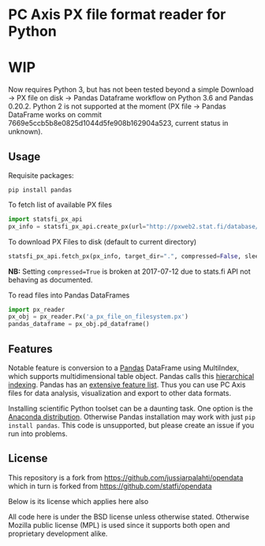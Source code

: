
# PC Axis PX file format reader for Python

# WIP

Now requires Python 3, but has not been tested beyond a simple Download -> PX file on disk -> Pandas Dataframe workflow on Python 3.6 and Pandas 0.20.2. Python 2 is not supported at the moment (PX file -> Pandas DataFrame works on commit 7669e5ccb5b8e0825d1044d5fe908b162904a523, current status in unknown).

## Usage

Requisite packages:

```
pip install pandas
```

To fetch list of available PX files
```python
import statsfi_px_api
px_info = statsfi_px_api.create_px(url="http://pxweb2.stat.fi/database/StatFin/StatFin_rap.csv")
```

To download PX Files to disk (default to current directory)
```python
statsfi_px_api.fetch_px(px_info, target_dir=".", compressed=False, sleep=1)
```
**NB:** Setting `compressed=True` is broken at 2017-07-12 due to stats.fi API not behaving as documented.

To read files into Pandas DataFrames
```python
import px_reader
px_obj = px_reader.Px('a_px_file_on_filesystem.px')
pandas_dataframe = px_obj.pd_dataframe()
```

## Features

Notable feature is conversion to a [Pandas][pandas] DataFrame using MultiIndex, which supports multidimensional table object. Pandas calls this [hierarchical indexing][pandas indexing]. Pandas has an [extensive feature list][pandas features]. Thus you can use PC Axis files for data analysis, visualization and export to other data formats.

Installing scientific Python toolset can be a daunting task. One option is the [Anaconda distribution][anaconda]. Otherwise Pandas installation may work with just `pip install pandas`. This code is unsupported, but please create an issue if you run into problems.

[anaconda]: http://continuum.io/downloads.html
[pandas]: http://pandas.pydata.org/
[pandas features]: http://pandas.pydata.org/#library-highlights
[pandas indexing]: http://pandas.pydata.org/pandas-docs/stable/indexing.html#hierarchical-indexing-multiindex

License
-------

This repository is a fork from https://github.com/jussiarpalahti/opendata which in turn is forked from https://github.com/statfi/opendata 

Below is its license which applies here also

All code here is under the BSD license unless otherwise stated. Otherwise Mozilla public license (MPL) is used since it supports both open and proprietary development alike.
